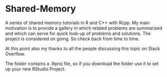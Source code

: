 # Shared-Memory
A series of shared memory tutorials in R and C++ with Rcpp.
My main motivation is to provide a gallery in which related problems are
summarized and which can serve for quick look-up of problems and solutions.
The project is considered on going. So check back from time to time.

At this point also my thanks to all the people discussing this topic on Stack Overflow.

The folder contains a .Rproj file, so if you download the folder use it to set
up your new RStudio Project.